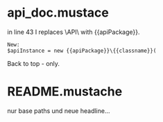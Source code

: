 # api_doc.mustace

in line 43 I replaces \API\ with {{apiPackage}}.

```
New:
$apiInstance = new {{apiPackage}}\{{classname}}(
```

Back to top - only.

# README.mustache

nur base paths und neue headline...
